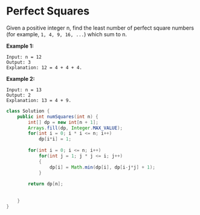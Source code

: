 # Perfect Squares



Given a positive integer n, find the least number of perfect square numbers \(for example, `1, 4, 9, 16, ...`\) which sum to n.

**Example 1:**

```text
Input: n = 12
Output: 3 
Explanation: 12 = 4 + 4 + 4.
```

**Example 2:**

```text
Input: n = 13
Output: 2
Explanation: 13 = 4 + 9.
```



```java
class Solution {
    public int numSquares(int n) {
        int[] dp = new int[n + 1];
        Arrays.fill(dp, Integer.MAX_VALUE);
        for(int i = 0; i * i <= n; i++)
            dp[i*i] = 1;
        
        for(int i = 0; i <= n; i++)
            for(int j = 1; j * j <= i; j++)
            {
                dp[i] = Math.min(dp[i], dp[i-j*j] + 1);
            }
        
        return dp[n];
        
        
    }
}
```



